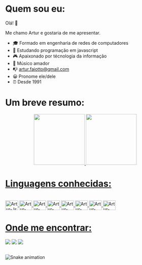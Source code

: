 <h1> 
   Quem sou eu:
</h1>

Olá! 👏

Me chamo Artur e gostaria de me apresentar.

  - 🎓 Formado em engenharia de redes de computadores
  - 🌱 Estudando programação em javascript
  - 🎮 Apaixonado por técnologia da informação
  - 🎸 Músico amador
  - 📭 artur.faiotto@gmail.com
  - 😀 Pronome ele/dele
  - ⏰ Desde 1991

<h1> 
   Um breve resumo:
</h1>

<div align="center">
  <a href="https://github.com/arturfaiotto">
  <img height="160em" src="https://github-readme-stats.vercel.app/api?username=arturfaiotto&show_icons=true&theme=dracula&include_all_commits=true&count_private=true"/>
  <img height="160em" src="https://github-readme-stats.vercel.app/api/top-langs/?username=arturfaiotto&layout=compact&langs_count=7&theme=dracula"/>
</div>
  
<h1> 
   Linguagens conhecidas:
</h1>
  
<div style="display: inline_block"><br>
  <img align="center" alt="Artur-Js" height="30" width="40" src="https://cdn.jsdelivr.net/gh/devicons/devicon/icons/javascript/javascript-original.svg">
  <img align="center" alt="Artur-NodeJs" height="30" width="40" src="https://cdn.jsdelivr.net/gh/devicons/devicon/icons/nodejs/nodejs-original.svg">
  <img align="center" alt="Artur-MySQL" height="30" width="40" src="https://cdn.jsdelivr.net/gh/devicons/devicon/icons/mysql/mysql-original.svg">
  <img align="center" alt="Artur-HTML5" height="30" width="40" src="https://cdn.jsdelivr.net/gh/devicons/devicon/icons/html5/html5-original.svg">
  <img align="center" alt="Artur-CSS" height="30" width="40" src="https://cdn.jsdelivr.net/gh/devicons/devicon/icons/css3/css3-original.svg">
  <img align="center" alt="Artur-Bulma" height="30" width="40" src="https://cdn.jsdelivr.net/gh/devicons/devicon/icons/bulma/bulma-plain.svg">
  <img align="center" alt="Artur-Python" height="30" width="40" src="https://cdn.jsdelivr.net/gh/devicons/devicon/icons/python/python-original.svg">
  <img align="center" alt="Artur-AWS" height="30" width="40" src="https://cdn.jsdelivr.net/gh/devicons/devicon/icons/amazonwebservices/amazonwebservices-original.svg">
</div>  
  
<h1> 
   Onde me encontrar:
</h1>
    
<div> 
  <a href="https://instagram.com/arturfaiotto" target="_blank"><img src="https://img.shields.io/badge/-Instagram-%23E4405F?style=for-the-badge&logo=instagram&logoColor=white" target="_blank"></a>
  <a href = "mailto:artur.faiotto@gmail.com"><img src="https://img.shields.io/badge/Gmail-D14836?style=for-the-badge&logo=gmail&logoColor=white" target="_blank"></a>
  <a href="https://www.linkedin.com/in/arturfaiotto" target="_blank"><img src="https://img.shields.io/badge/-LinkedIn-%230077B5?style=for-the-badge&logo=linkedin&logoColor=white" target="_blank"></a> 
   

  
</div>

##  
   ![Snake animation](https://github.com/arturfaiotto/arturfaiotto/blob/output/github-contribution-grid-snake.svg)
## 
